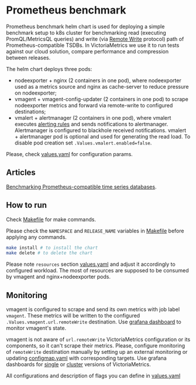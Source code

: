 # Prometheus benchmark
Prometheus benchmark helm chart is used for deploying a simple
benchmark setup to k8s cluster for benchmarking read (executing PromQL/MetricsQL queries)
and write (via [Remote Write](https://prometheus.io/docs/prometheus/latest/configuration/configuration/#remote_write) protocol)
path of Prometheus-compatible TSDBs.
In VictoriaMetrics we use it to run tests against
our cloud solution, compare performance and compression between releases.

The helm chart deploys three pods:
* nodeexporter + nginx (2 containers in one pod), where nodeexporter used as a metrics source
and nginx as cache-server to reduce pressure on nodeexporter;
* vmagent + vmagent-config-updater (2 containers in one pod) to scrape nodeexporter metrics and forward via remote-write 
to configured destinations;
* vmalert + alertmanager (2 containers in one pod), where vmalert executes
[alerting rules](files/alerts.yaml) and sends notifications to alertmanager. Alertmanager is configured
to blackhole received notifications. vmalert + alertmanager pod is optional and used for generating the
read load. To disable pod creation set `.Values.vmalert.enabled=false`.

Please, check [values.yaml](values.yaml) for configuration params.

## Articles

[Benchmarking Prometheus-compatible time series databases](https://victoriametrics.com/blog/remote-write-benchmark/).

## How to run

Check [Makefile](Makefile) for make commands.

Please check the `NAMESPACE` and `RELEASE_NAME` variables in [Makefile](Makefile)
before applying any commands.

```bash
make install # to install the chart
make delete # to delete the chart
```

Please note `resources` section [values.yaml](values.yaml) and adjust it accordingly to
configured workload. The most of resources are supposed to be consumed by vmagent
and nginx+nodeexporter pods.



## Monitoring

vmagent is configured to scrape and send its own metrics
with job label `vmagent`. These metrics will be written to the
configured `.Values.vmagent.url.remoteWrite` destination.
Use [grafana dashboard](https://grafana.com/grafana/dashboards/12683)
to monitor vmagent's state.

vmagent is not aware of `url.remoteWrite` VictoriaMetrics configuration
or its components, so it can't scrape their metrics. Please, configure
monitoring of `remoteWrite` destination manually by setting up an external monitoring
or updating [configmap.yaml](templates/vmagent/configmap.yaml) with corresponding
targets. Use grafana dashboards for [single](https://grafana.com/grafana/dashboards/10229)
or [cluster](https://grafana.com/grafana/dashboards/11176) versions of VictoriaMetrics.


All configurations and description of flags you can define in [values.yaml](values.yaml) 
